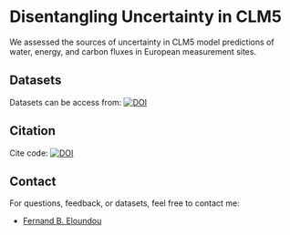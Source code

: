 # Disentangling Uncertainty in CLM5   
We assessed the sources of uncertainty in CLM5 model predictions of water, energy, and carbon fluxes in European measurement sites.

## Datasets
Datasets can be access from: [![DOI](https://zenodo.org/badge/DOI/10.5281/zenodo.14204547.svg)](https://doi.org/10.5281/zenodo.14204547)

## Citation
Cite code: [![DOI](https://zenodo.org/badge/DOI/10.5281/zenodo.14204280.svg)](https://doi.org/10.5281/zenodo.14204280)

## Contact
For questions, feedback, or datasets, feel free to contact me:
- [Fernand B. Eloundou](https://github.com/FedoAIworld)
